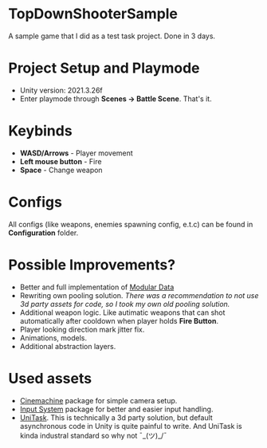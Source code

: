 # TopDownShooterSample
A sample game that I did as a test task project. Done in 3 days.

# Project Setup and Playmode
* Unity version: 2021.3.26f
* Enter playmode through **Scenes -> Battle Scene**. That's it.

# Keybinds 
* **WASD/Arrows** - Player movement
* **Left mouse button** - Fire
* **Space** - Change weapon

# Configs
All configs (like weapons, enemies spawning config, e.t.c) can be found in **Configuration** folder.

# Possible Improvements?
* Better and full implementation of [Modular Data](https://youtu.be/raQ3iHhE_Kk?t=934) 
* Rewriting own pooling solution.
*There was a recommendation to not use 3d party assets for code, so I took my own old pooling solution.*
* Additional weapon logic. Like autimatic weapons that can shot automatically after cooldown when player holds **Fire Button**.
* Player looking direction mark jitter fix.
* Animations, models.
* Additional abstraction layers.

# Used assets
* [Cinemachine](https://docs.unity3d.com/Packages/com.unity.cinemachine@2.3/manual/index.html) package for simple camera setup.
* [Input System](https://docs.unity3d.com/Packages/com.unity.inputsystem@1.6/manual/index.html) package for better and easier input handling.
* [UniTask](https://github.com/Cysharp/UniTask). This is technically a 3d party solution, but default asynchronous code in Unity is quite painful to write. And UniTask is kinda industral standard so why not ¯\_(ツ)_/¯
 
